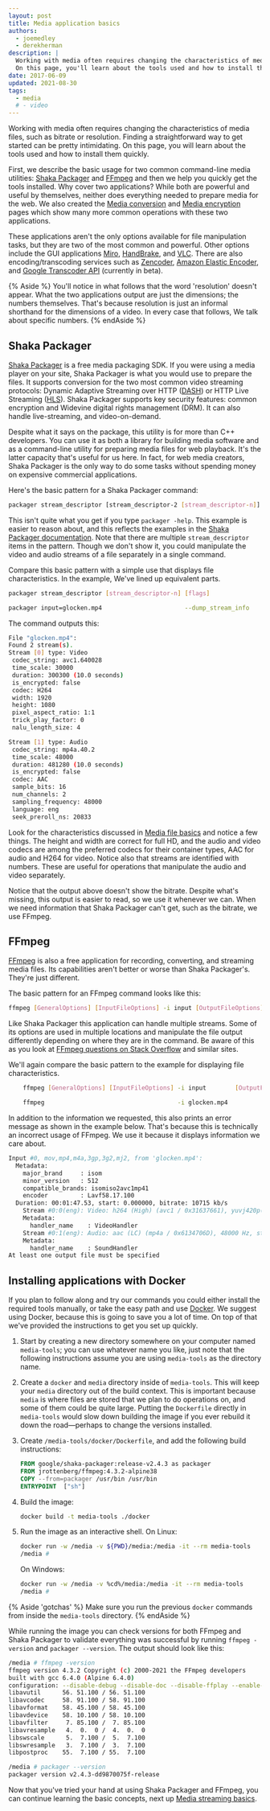 ```yaml
---
layout: post
title: Media application basics
authors:
  - joemedley
  - derekherman
description: |
  Working with media often requires changing the characteristics of media files.
  On this page, you'll learn about the tools used and how to install them quickly.
date: 2017-06-09
updated: 2021-08-30
tags:
  - media
  # - video
---
```


Working with media often requires changing the characteristics of media files,
such as bitrate or resolution. Finding a straightforward way to get started can
be pretty intimidating. On this page, you will learn about the tools used and how
to install them quickly.

First, we describe the basic usage for two common command-line media utilities:
[Shaka Packager] and [FFmpeg] and then we help you quickly get the tools installed.
Why cover two applications? While both are powerful and useful by themselves,
neither does everything needed to prepare media for the web. We also created the
[Media conversion](/media-conversion/) and [Media encryption](/media-encryption/)
pages which show many more common operations with these two applications.

These applications aren't the only options available for file manipulation tasks,
but they are two of the most common and powerful. Other options include the GUI
applications [Miro], [HandBrake], and [VLC]. There are also encoding/transcoding
services such as [Zencoder], [Amazon Elastic Encoder], and [Google Transcoder API]
(currently in beta).

{% Aside %}
You'll notice in what follows that the word 'resolution' doesn't appear. What
the two applications output are just the dimensions; the numbers themselves.
That's because resolution is just an informal shorthand for the dimensions of a
video. In every case that follows, We talk about specific numbers.
{% endAside %}

## Shaka Packager

[Shaka Packager] is a free media packaging SDK. If you were using a media player
on your site, Shaka Packager is what you would use to prepare the files. It
supports conversion for the two most common video streaming protocols: Dynamic
Adaptive Streaming over HTTP ([DASH]) or HTTP Live Streaming ([HLS]). Shaka
Packager supports key security features: common encryption and Widevine digital
rights management (DRM). It can also handle live-streaming, and video-on-demand.

Despite what it says on the package, this utility is for more than C++
developers. You can use it as both a library for building media software and as
a command-line utility for preparing media files for web playback. It's the
latter capacity that's useful for us here. In fact, for web media creators,
Shaka Packager is the only way to do some tasks without spending money on
expensive commercial applications.

Here's the basic pattern for a Shaka Packager command:

```bash
packager stream_descriptor [stream_descriptor-2 [stream_descriptor-n]] [flags]
```

This isn't quite what you get if you type `packager -help`. This example is
easier to reason about, and this reflects the examples in the
[Shaka Packager documentation]. Note that there are multiple `stream_descriptor`
items in the pattern. Though we don't show it, you could manipulate the video
and audio streams of a file separately in a single command.

Compare this basic pattern with a simple use that displays file characteristics.
In the example, We've lined up equivalent parts.

```bash
packager stream_descriptor [stream_descriptor-n] [flags]

packager input=glocken.mp4                       --dump_stream_info
```

The command outputs this:

```bash
File "glocken.mp4":
Found 2 stream(s).
Stream [0] type: Video
 codec_string: avc1.640028
 time_scale: 30000
 duration: 300300 (10.0 seconds)
 is_encrypted: false
 codec: H264
 width: 1920
 height: 1080
 pixel_aspect_ratio: 1:1
 trick_play_factor: 0
 nalu_length_size: 4

Stream [1] type: Audio
 codec_string: mp4a.40.2
 time_scale: 48000
 duration: 481280 (10.0 seconds)
 is_encrypted: false
 codec: AAC
 sample_bits: 16
 num_channels: 2
 sampling_frequency: 48000
 language: eng
 seek_preroll_ns: 20833
```

Look for the characteristics discussed in [Media file basics](/media-file-basics/)
and notice a few things. The height and width are correct for full HD, and the
audio and video codecs are among the preferred codecs for their container types,
AAC for audio and H264 for video. Notice also that streams are identified with
numbers. These are useful for operations that manipulate the audio and video
separately.

Notice that the output above doesn't show the bitrate. Despite what's missing,
this output is easier to read, so we use it whenever we can. When we need
information that Shaka Packager can't get, such as the bitrate, we use FFmpeg.

## FFmpeg

[FFmpeg] is also a free application for recording, converting, and streaming
media files. Its capabilities aren't better or worse than Shaka Packager's.
They're just different.

The basic pattern for an FFmpeg command looks like this:

```bash
ffmpeg [GeneralOptions] [InputFileOptions] -i input [OutputFileOptions] output
```

Like Shaka Packager this application can handle multiple streams. Some of its
options are used in multiple locations and manipulate the file output differently
depending on where they are in the command. Be aware of this as you
look at [FFmpeg questions on Stack Overflow] and similar sites.

We'll again compare the basic pattern to the example for displaying file
characteristics.

```bash
    ffmpeg [GeneralOptions] [InputFileOptions] -i input        [OutputFileOptions] output

    ffmpeg                                     -i glocken.mp4
```

In addition to the information we requested, this also prints an error message
as shown in the example below. That's because this is technically an incorrect
usage of FFmpeg. We use it because it displays information we care about.

```bash
Input #0, mov,mp4,m4a,3gp,3g2,mj2, from 'glocken.mp4':
  Metadata:
    major_brand     : isom
    minor_version   : 512
    compatible_brands: isomiso2avc1mp41
    encoder         : Lavf58.17.100
  Duration: 00:01:47.53, start: 0.000000, bitrate: 10715 kb/s
    Stream #0:0(eng): Video: h264 (High) (avc1 / 0x31637661), yuvj420p(pc), 1920x1080, 10579 kb/s, 29.97 fps, 29.97 tbr, 30k tbn, 59.94 tbc (default)
    Metadata:
      handler_name    : VideoHandler
    Stream #0:1(eng): Audio: aac (LC) (mp4a / 0x6134706D), 48000 Hz, stereo, fltp, 128 kb/s (default)
    Metadata:
      handler_name    : SoundHandler
At least one output file must be specified
```

## Installing applications with Docker

If you plan to follow along and try our commands you could either install the
required tools manually, or take the easy path and use [Docker]. We suggest using
Docker, because this is going to save you a lot of time. On top of that we've
provided the instructions to get you set up quickly.

1. Start by creating a new directory somewhere on your computer named `media-tools`;
   you can use whatever name you like, just note that the following instructions
   assume you are using `media-tools` as the directory name.

1. Create a `docker` and `media` directory inside of `media-tools`.
   This will keep your `media` directory out of the build context. This is important
   because `media` is where files are stored that we plan to do operations on, and
   some of them could be quite large. Putting the `Dockerfile` directly in
   `media-tools` would slow down building the image if you ever rebuild it down the
   road—perhaps to change the versions installed.

1. Create `/media-tools/docker/Dockerfile`, and add the following build instructions:

    ```dockerfile
    FROM google/shaka-packager:release-v2.4.3 as packager
    FROM jrottenberg/ffmpeg:4.3.2-alpine38
    COPY --from=packager /usr/bin /usr/bin
    ENTRYPOINT  ["sh"]
    ```

1. Build the image:

    ```bash
    docker build -t media-tools ./docker
    ```

1. Run the image as an interactive shell. On Linux:

    ```bash
    docker run -w /media -v ${PWD}/media:/media -it --rm media-tools
    /media #
    ```

    On Windows:

    ```bash
    docker run -w /media -v %cd%/media:/media -it --rm media-tools
    /media #
    ```

{% Aside 'gotchas' %}
Make sure you run the previous `docker` commands from inside the `media-tools`
directory.
{% endAside %}

While running the image you can check versions for both FFmpeg and Shaka Packager
to validate everything was successful by running `ffmpeg -version` and
`packager --version`. The output should look like this:

```bash
/media # ffmpeg -version
ffmpeg version 4.3.2 Copyright (c) 2000-2021 the FFmpeg developers
built with gcc 6.4.0 (Alpine 6.4.0)
configuration: --disable-debug --disable-doc --disable-ffplay --enable-shared --enable-avresample --enable-libopencore-amrnb --enable-libopencore-amrwb --enable-gpl --enable-libass --enable-fontconfig --enable-libfreetype --enable-libvidstab --enable-libmp3lame --enable-libopus --enable-libtheora --enable-libvorbis --enable-libvpx --enable-libwebp --enable-libxcb --enable-libx265 --enable-libxvid --enable-libx264 --enable-nonfree --enable-openssl --enable-libfdk_aac --enable-postproc --enable-small --enable-version3 --enable-libbluray --enable-libzmq --extra-libs=-ldl --prefix=/opt/ffmpeg --enable-libopenjpeg --enable-libkvazaar --enable-libaom --extra-libs=-lpthread --enable-libsrt --enable-libaribb24 --extra-cflags=-I/opt/ffmpeg/include --extra-ldflags=-L/opt/ffmpeg/lib
libavutil      56. 51.100 / 56. 51.100
libavcodec     58. 91.100 / 58. 91.100
libavformat    58. 45.100 / 58. 45.100
libavdevice    58. 10.100 / 58. 10.100
libavfilter     7. 85.100 /  7. 85.100
libavresample   4.  0.  0 /  4.  0.  0
libswscale      5.  7.100 /  5.  7.100
libswresample   3.  7.100 /  3.  7.100
libpostproc    55.  7.100 / 55.  7.100
```

```bash
/media # packager --version
packager version v2.4.3-dd9870075f-release
```

Now that you've tried your hand at using Shaka Packager and FFmpeg, you can continue
learning the basic concepts, next up [Media streaming basics](/media-streaming-basics/).

[Shaka Packager]: https://github.com/google/shaka-packager
[FFmpeg]: https://ffmpeg.org/download.html
[Miro]: http://www.mirovideoconverter.com/
[HandBrake]: https://handbrake.fr/
[VLC]: https://www.videolan.org/
[Zencoder]: https://en.wikipedia.org/wiki/Zencoder
[Amazon Elastic Encoder]: https://aws.amazon.com/elastictranscoder
[Google Transcoder API]: https://cloud.google.com/transcoder/docs
[DASH]: https://developer.mozilla.org/docs/Web/HTML/DASH_Adaptive_Streaming_for_HTML_5_Video
[HLS]: https://developer.apple.com/documentation/http_live_streaming
[Shaka Packager documentation]: https://google.github.io/shaka-packager/html/
[FFmpeg questions on Stack Overflow]: https://stackoverflow.com/questions/tagged/ffmpeg
[Docker]: https://www.docker.com/whatisdocker
